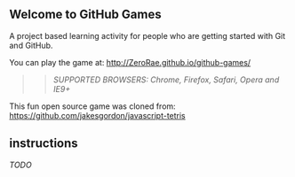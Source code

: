## Welcome to GitHub Games

A project based learning activity for people who are getting started with Git and GitHub.

You can play the game at: http://ZeroRae.github.io/github-games/

>> _*SUPPORTED BROWSERS*: Chrome, Firefox, Safari, Opera and IE9+_

This fun open source game was cloned from: https://github.com/jakesgordon/javascript-tetris

## instructions

_TODO_
